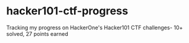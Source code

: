 # hacker101-ctf-progress
Tracking my progress on HackerOne's Hacker101 CTF challenges- 10+ solved, 27 points earned
